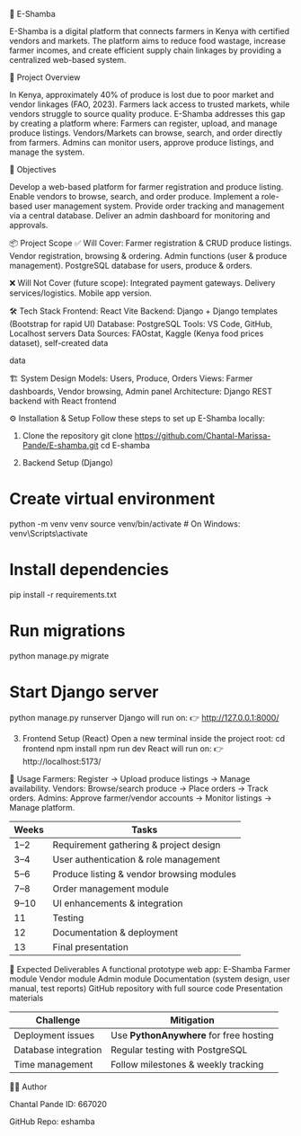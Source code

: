 🌱 E-Shamba

E-Shamba is a digital platform that connects farmers in Kenya with certified vendors and markets. The platform aims to reduce food wastage, increase farmer incomes, and create efficient supply chain linkages by providing a centralized web-based system.

📌 Project Overview

In Kenya, approximately 40% of produce is lost due to poor market and vendor linkages (FAO, 2023). Farmers lack access to trusted markets, while vendors struggle to source quality produce. E-Shamba addresses this gap by creating a platform where:
Farmers can register, upload, and manage produce listings.
Vendors/Markets can browse, search, and order directly from farmers.
Admins can monitor users, approve produce listings, and manage the system.

🎯 Objectives

Develop a web-based platform for farmer registration and produce listing.
Enable vendors to browse, search, and order produce.
Implement a role-based user management system.
Provide order tracking and management via a central database.
Deliver an admin dashboard for monitoring and approvals.

📦 Project Scope
✅ Will Cover:
Farmer registration & CRUD produce listings.
Vendor registration, browsing & ordering.
Admin functions (user & produce management).
PostgreSQL database for users, produce & orders.

❌ Will Not Cover (future scope):
Integrated payment gateways.
Delivery services/logistics.
Mobile app version.

🛠️ Tech Stack
Frontend: React Vite
Backend: Django + Django templates (Bootstrap for rapid UI)
Database: PostgreSQL
Tools: VS Code, GitHub, Localhost servers
Data Sources: FAOstat, Kaggle (Kenya food prices dataset), self-created data

data

🏗️ System Design
Models: Users, Produce, Orders
Views: Farmer dashboards, Vendor browsing, Admin panel
Architecture: Django REST backend with React frontend

⚙️ Installation & Setup
Follow these steps to set up E-Shamba locally:

1. Clone the repository
    git clone https://github.com/Chantal-Marissa-Pande/E-shamba.git
    cd E-shamba

2. Backend Setup (Django)
# Create virtual environment
  python -m venv venv
  source venv/bin/activate   # On Windows: venv\Scripts\activate
# Install dependencies
  pip install -r requirements.txt
# Run migrations
  python manage.py migrate
# Start Django server
  python manage.py runserver
Django will run on:
👉 http://127.0.0.1:8000/

3. Frontend Setup (React)
Open a new terminal inside the project root:
  cd frontend
  npm install
  npm run dev
React will run on:
👉 http://localhost:5173/

🚀 Usage
Farmers: Register → Upload produce listings → Manage availability.
Vendors: Browse/search produce → Place orders → Track orders.
Admins: Approve farmer/vendor accounts → Monitor listings → Manage platform.

| Weeks | Tasks                                     |
| ----- | ----------------------------------------- |
| 1–2   | Requirement gathering & project design    |
| 3–4   | User authentication & role management     |
| 5–6   | Produce listing & vendor browsing modules |
| 7–8   | Order management module                   |
| 9–10  | UI enhancements & integration             |
| 11    | Testing                                   |
| 12    | Documentation & deployment                |
| 13    | Final presentation                        |

🚀 Expected Deliverables
A functional prototype web app: E-Shamba
  Farmer module
  Vendor module
  Admin module
Documentation (system design, user manual, test reports)
GitHub repository with full source code
Presentation materials

| Challenge            | Mitigation                              |
| -------------------- | --------------------------------------- |
| Deployment issues    | Use **PythonAnywhere** for free hosting |
| Database integration | Regular testing with PostgreSQL         |
| Time management      | Follow milestones & weekly tracking     |

👩‍💻 Author

Chantal Pande
ID: 667020

GitHub Repo: eshamba
